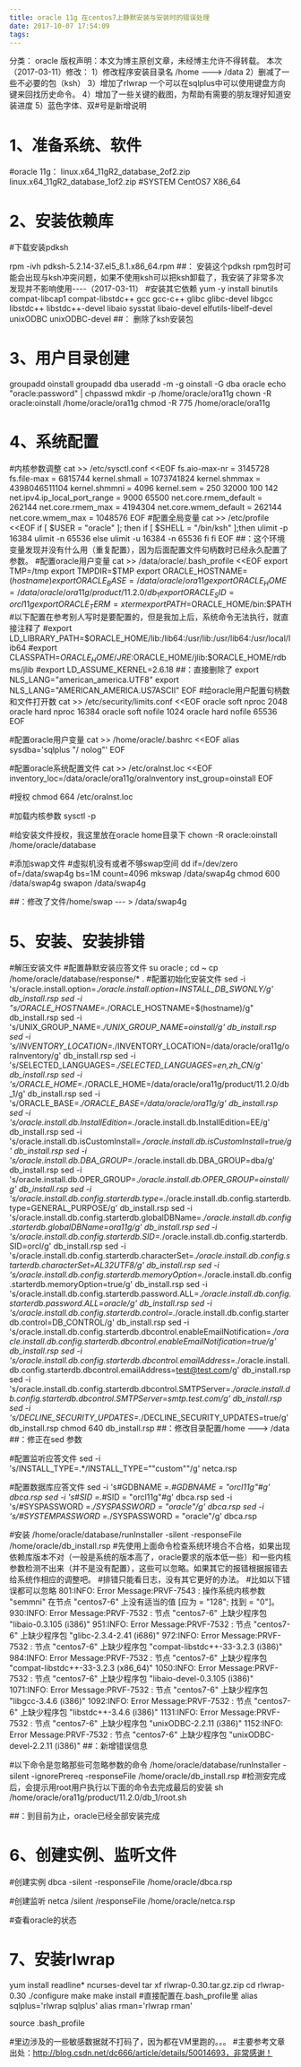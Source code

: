 ```yaml
---
title: oracle 11g 在centos7上静默安装与安装时的错误处理
date: 2017-10-07 17:54:09
tags:
---
```

 分类：
oracle
版权声明：本文为博主原创文章，未经博主允许不得转载。
本次（2017-03-11）修改：
1）修改程序安装目录名   /home ---> /data
2）删减了一些不必要的包（ksh）
3）增加了rlwrap 一个可以在sqlplus中可以使用键盘方向键来回找历史命令。
4）增加了一些关键的截图，为帮助有需要的朋友理好知道安装进度
5）蓝色字体、双#号是新增说明

# 1、准备系统、软件
#oracle 11g：
linux.x64_11gR2_database_2of2.zip
linux.x64_11gR2_database_1of2.zip
#SYSTEM
CentOS7 X86_64
# 2、安装依赖库
 
#下载安装pdksh
 
rpm -ivh pdksh-5.2.14-37.el5_8.1.x86_64.rpm
##： 安装这个pdksh rpm包时可能会出现与ksh冲突问题，如果不使用ksh可以把ksh卸载了，我安装了非常多次发现并不影响使用----（2017-03-11）
#安装其它依赖
yum -y install binutils compat-libcap1 compat-libstdc++ gcc gcc-c++ glibc glibc-devel libgcc libstdc++ libstdc++-devel libaio sysstat libaio-devel elfutils-libelf-devel unixODBC unixODBC-devel
##： 删除了ksh安装包
# 3、用户目录创建
groupadd oinstall
groupadd dba
useradd -m -g oinstall -G dba oracle
echo "oracle:password" | chpasswd
mkdir -p /home/oracle/ora11g
chown -R oracle:oinstall /home/oracle/ora11g
chmod -R 775 /home/oracle/ora11g

# 4、系统配置
#内核参数调整
cat >> /etc/sysctl.conf <<EOF
fs.aio-max-nr = 3145728
fs.file-max = 6815744
kernel.shmall = 1073741824
kernel.shmmax = 4398046511104
kernel.shmmni = 4096
kernel.sem = 250 32000 100 142
net.ipv4.ip_local_port_range = 9000 65500
net.core.rmem_default = 262144
net.core.rmem_max = 4194304
net.core.wmem_default = 262144
net.core.wmem_max = 1048576 
EOF
#配置全局变量
cat >> /etc/profile <<EOF
if [ $USER = "oracle" ]; then
   if [ $SHELL = "/bin/ksh" ];then
    ulimit -p 16384
    ulimit -n 65536
     else
    ulimit -u 16384 -n 65536
   fi
fi
EOF
##：这个环境变量发现并没有什么用（重复配置），因为后面配置文件句柄数时已经永久配置了参数。
#配置oracle用户变量
cat >> /data/oracle/.bash_profile <<EOF
export TMP=/tmp
export TMPDIR=$TMP
export ORACLE_HOSTNAME=$(hostname)
export ORACLE_BASE=/data/oracle/ora11g
export ORACLE_HOME=/data/oracle/ora11g/product/11.2.0/db_1
export ORACLE_SID=orcl11g
export ORACLE_TERM=xterm
export PATH=$ORACLE_HOME/bin:$PATH
#以下配置在参考别人写时是要配置的，但是我加上后，系统命令无法执行，就直接注释了
#export LD_LIBRARY_PATH=$ORACLE_HOME/lib:/lib64:/usr/lib:/usr/lib64:/usr/local/lib64
#export CLASSPATH=$ORACLE_HOME/JRE:$ORACLE_HOME/jlib:$ORACLE_HOME/rdbms/jlib
#export LD_ASSUME_KERNEL=2.6.18
##：直接删除了
export NLS_LANG="american_america.UTF8"
export NLS_LANG="AMERICAN_AMERICA.US7ASCII"
EOF
#给oracle用户配置句柄数和文件打开数
cat >> /etc/security/limits.conf <<EOF
oracle soft nproc 2048
oracle hard nproc 16384
oracle soft nofile 1024
oracle hard nofile 65536
EOF
 
#配置oracle用户变量
cat >> /home/oracle/.bashrc <<EOF
alias sysdba='sqlplus "/ nolog"'
EOF

#配置oracle系统配置文件
cat >> /etc/oraInst.loc <<EOF
inventory_loc=/data/oracle/ora11g/oraInventory
inst_group=oinstall
EOF

#授权
chmod 664 /etc/oraInst.loc

#加载内核参数
sysctl -p

#给安装文件授权，我这里放在oracle home目录下
chown -R oracle:oinstall /home/oracle/database

#添加swap文件
#虚拟机没有或者不够swap空间
dd if=/dev/zero of=/data/swap4g bs=1M count=4096
mkswap /data/swap4g
chmod 600 /data/swap4g
swapon /data/swap4g

##：修改了文件/home/swap --- > /data/swap4g

# 5、安装、安装排错
#解压安装文件
#配置静默安装应答文件
su oracle ; cd ~
cp /home/oracle/database/response/* .
#配置初始化安装文件
sed -i 's/oracle.install.option=.*/oracle.install.option=INSTALL_DB_SWONLY/g' db_install.rsp
sed -i "s/ORACLE_HOSTNAME=.*/ORACLE_HOSTNAME=$(hostname)/g" db_install.rsp
sed -i 's/UNIX_GROUP_NAME=.*/UNIX_GROUP_NAME=oinstall/g' db_install.rsp
sed -i 's/INVENTORY_LOCATION=.*/INVENTORY_LOCATION=\/data\/oracle\/ora11g\/oraInventory/g' db_install.rsp
sed -i 's/SELECTED_LANGUAGES=.*/SELECTED_LANGUAGES=en,zh_CN/g' db_install.rsp
sed -i 's/ORACLE_HOME=.*/ORACLE_HOME=\/data\/oracle\/ora11g\/product\/11.2.0\/db_1/g' db_install.rsp
sed -i 's/ORACLE_BASE=.*/ORACLE_BASE=\/data\/oracle\/ora11g/g' db_install.rsp
sed -i 's/oracle.install.db.InstallEdition=.*/oracle.install.db.InstallEdition=EE/g' db_install.rsp
sed -i 's/oracle.install.db.isCustomInstall=.*/oracle.install.db.isCustomInstall=true/g' db_install.rsp
sed -i 's/oracle.install.db.DBA_GROUP=.*/oracle.install.db.DBA_GROUP=dba/g' db_install.rsp
sed -i 's/oracle.install.db.OPER_GROUP=.*/oracle.install.db.OPER_GROUP=oinstall/g' db_install.rsp
sed -i 's/oracle.install.db.config.starterdb.type=.*/oracle.install.db.config.starterdb.type=GENERAL_PURPOSE/g' db_install.rsp
sed -i 's/oracle.install.db.config.starterdb.globalDBName=.*/oracle.install.db.config.starterdb.globalDBName=ora11g/g' db_install.rsp
sed -i 's/oracle.install.db.config.starterdb.SID=.*/oracle.install.db.config.starterdb.SID=orcl/g' db_install.rsp
sed -i 's/oracle.install.db.config.starterdb.characterSet=.*/oracle.install.db.config.starterdb.characterSet=AL32UTF8/g' db_install.rsp
sed -i 's/oracle.install.db.config.starterdb.memoryOption=.*/oracle.install.db.config.starterdb.memoryOption=true/g' db_install.rsp
sed -i 's/oracle.install.db.config.starterdb.password.ALL=.*/oracle.install.db.config.starterdb.password.ALL=oracle/g' db_install.rsp
sed -i 's/oracle.install.db.config.starterdb.control=.*/oracle.install.db.config.starterdb.control=DB_CONTROL/g' db_install.rsp
sed -i 's/oracle.install.db.config.starterdb.dbcontrol.enableEmailNotification=.*/oracle.install.db.config.starterdb.dbcontrol.enableEmailNotification=true/g' db_install.rsp
sed -i 's/oracle.install.db.config.starterdb.dbcontrol.emailAddress=.*/oracle.install.db.config.starterdb.dbcontrol.emailAddress=test@test.com/g' db_install.rsp
sed -i 's/oracle.install.db.config.starterdb.dbcontrol.SMTPServer=.*/oracle.install.db.config.starterdb.dbcontrol.SMTPServer=smtp.test.com/g' db_install.rsp
sed -i 's/DECLINE_SECURITY_UPDATES=.*/DECLINE_SECURITY_UPDATES=true/g' db_install.rsp
chmod 640 db_install.rsp
##：修改目录配置/home ---> /data
##：修正在sed 参数  

#配置监听应答文件
sed -i 's/INSTALL_TYPE=.*/INSTALL_TYPE=""custom""/g' netca.rsp

#配置数据库应答文件
sed -i 's#GDBNAME =.*#GDBNAME = "orcl11g"#g' dbca.rsp
sed -i 's#SID =.*#SID = "orcl11g"#g' dbca.rsp
sed -i 's/#SYSPASSWORD =.*/SYSPASSWORD = "oracle"/g' dbca.rsp
sed -i 's/#SYSTEMPASSWORD =.*/SYSPASSWORD = "oracle"/g' dbca.rsp

#安装
/home/oracle/database/runInstaller -silent -responseFile /home/oracle/db_install.rsp
#先使用上面命令检查系统环境合不合格，如果出现依赖库版本不对（一般是系统的版本高了，oracle要求的版本低一些）和一些内核参数检测不出来（并不是没有配置），这些可以忽略。如果其它的报错根据报错去给系统作相应的调整吧。
#排错只能看日志，没有其它更好的办法。
#比如以下错误都可以忽略
801:INFO: Error Message:PRVF-7543 : 操作系统内核参数 "semmni" 在节点 "centos7-6" 上没有适当的值 [应为 = "128"; 找到 = "0"]。
930:INFO: Error Message:PRVF-7532 : 节点 "centos7-6" 上缺少程序包 "libaio-0.3.105 (i386)"
951:INFO: Error Message:PRVF-7532 : 节点 "centos7-6" 上缺少程序包 "glibc-2.3.4-2.41 (i686)"
972:INFO: Error Message:PRVF-7532 : 节点 "centos7-6" 上缺少程序包 "compat-libstdc++-33-3.2.3 (i386)"
984:INFO: Error Message:PRVF-7532 : 节点 "centos7-6" 上缺少程序包 "compat-libstdc++-33-3.2.3 (x86_64)"
1050:INFO: Error Message:PRVF-7532 : 节点 "centos7-6" 上缺少程序包 "libaio-devel-0.3.105 (i386)"
1071:INFO: Error Message:PRVF-7532 : 节点 "centos7-6" 上缺少程序包 "libgcc-3.4.6 (i386)"
1092:INFO: Error Message:PRVF-7532 : 节点 "centos7-6" 上缺少程序包 "libstdc++-3.4.6 (i386)"
1131:INFO: Error Message:PRVF-7532 : 节点 "centos7-6" 上缺少程序包 "unixODBC-2.2.11 (i386)"
1152:INFO: Error Message:PRVF-7532 : 节点 "centos7-6" 上缺少程序包 "unixODBC-devel-2.2.11 (i386)"
##：新增错误信息

#以下命令是忽略那些可忽略参数的命令
/home/oracle/database/runInstaller -silent -ignorePrereq -responseFile /home/oracle/db_install.rsp
#检测安完成后，会提示用root用户执行以下面的命令去完成最后的安装
sh /home/oracle/ora11g/product/11.2.0/db_1/root.sh


##：到目前为止，oracle已经全部安装完成

# 6、创建实例、监听文件
#创建实例
dbca -silent -responseFile /home/oracle/dbca.rsp


#创建监听
netca /silent /responseFile /home/oracle/netca.rsp


#查看oracle的状态


# 7、安装rlwrap
yum install readline* ncurses-devel
tar xf rlwrap-0.30.tar.gz.zip
cd rlwrap-0.30
./configure
make
make install
#直接配置在.bash_profile里
alias sqlplus='rlwrap sqlplus'
alias rman='rlwrap rman'

source .bash_profile


#里边涉及的一些敏感数据就不打码了，因为都在VM里跑的。。。
#主要参考文章出处：http://blog.csdn.net/dc666/article/details/50014693，非常感谢！